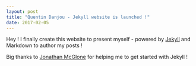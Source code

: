 ```yaml
---
layout: post
title: "Quentin Danjou - Jekyll website is launched !"
date: 2017-02-05
---
```


Hey !
I finally create this website to present myself - powered by [Jekyll](http://jekyllrb.com) and  Markdown to author my posts !

Big thanks to [Jonathan McGlone](http://jmcglone.com/) for helping me to get started with Jekyll !